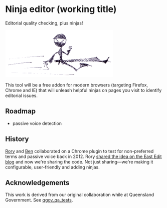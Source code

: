 # Ninja editor (working title)

Editorial quality checking, plus ninjas!

![Ninja kick!](src/assets/ninja-kick.png)

This tool will be a free addon for modern browsers (targeting Firefox, Chrome and IE) that will unleash helpful ninjas on pages you visit to identify editorial issues.

## Roadmap

- passive voice detection

## History

[Rory](@Rory-Daly) and [Ben](@bboyle) collaborated on a Chrome plugin to test for non-preferred terms and passive voice back in 2012. Rory [shared the idea on the East Edit blog](http://eastedit.com.au/2015/03/coding-passive-voice-detection/) and now we're sharing the code. Not just sharing—we're making it configurable, user-friendly and adding ninjas.

## Acknowledgements

This work is derived from our original collaboration while at Queensland Government. See [qgov_qa_tests](https://github.com/qld-gov-au/qgov_qa_tests).